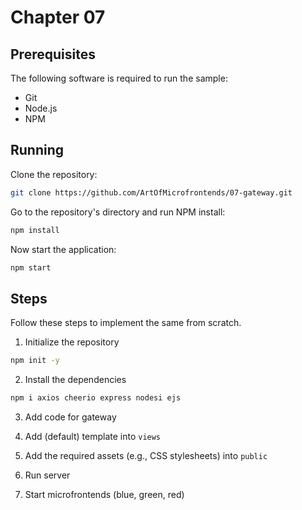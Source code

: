 # Chapter 07

## Prerequisites

The following software is required to run the sample:

- Git
- Node.js
- NPM

## Running

Clone the repository:

```sh
git clone https://github.com/ArtOfMicrofrontends/07-gateway.git
```

Go to the repository's directory and run NPM install:

```sh
npm install
```

Now start the application:

```sh
npm start
```

## Steps

Follow these steps to implement the same from scratch.

1. Initialize the repository

```sh
npm init -y
```

2. Install the dependencies

```sh
npm i axios cheerio express nodesi ejs
```

3. Add code for gateway

4. Add (default) template into `views`

5. Add the required assets (e.g., CSS stylesheets) into `public`

6. Run server

7. Start microfrontends (blue, green, red)
